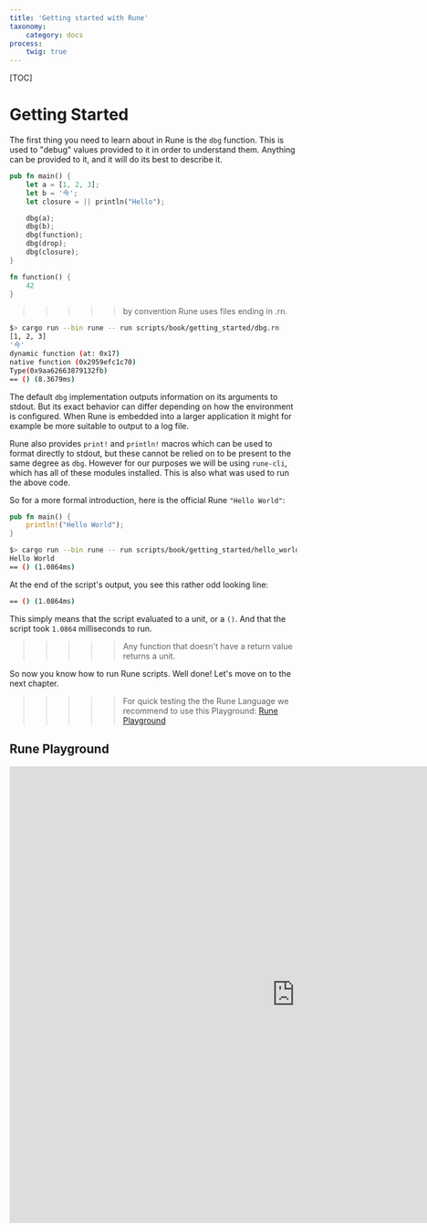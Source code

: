 ```yaml
---
title: 'Getting started with Rune'
taxonomy:
    category: docs
process:
    twig: true
---
```


[TOC]

# Getting Started

The first thing you need to learn about in Rune is the `dbg` function. This is used to "debug" values provided to it in order to understand them. Anything can be provided to it, and it will do its best to describe it.

```rust
pub fn main() {
    let a = [1, 2, 3];
    let b = '今';
    let closure = || println("Hello");

    dbg(a);
    dbg(b);
    dbg(function);
    dbg(drop);
    dbg(closure);
}

fn function() {
    42
}
```
>>>>> by convention Rune uses files ending in .rn.

```bash
$> cargo run --bin rune -- run scripts/book/getting_started/dbg.rn
[1, 2, 3]
'今'
dynamic function (at: 0x17)
native function (0x2959efc1c70)
Type(0x9aa62663879132fb)
== () (8.3679ms)
```

The default `dbg` implementation outputs information on its arguments to stdout. But its exact behavior can differ depending on how the environment is configured. When Rune is embedded into a larger application it might for example be more suitable to output to a log file.

Rune also provides `print!` and `println!` macros which can be used to format directly to stdout, but these cannot be relied on to be present to the same degree as `dbg`. However for our purposes we will be using `rune-cli`, which has all of these modules installed. This is also what was used to run the above code.

So for a more formal introduction, here is the official Rune `"Hello World"`:

```rust
pub fn main() {
    println!("Hello World");
}
```

```bash
$> cargo run --bin rune -- run scripts/book/getting_started/hello_world.rn
Hello World
== () (1.0864ms)
```

At the end of the script's output, you see this rather odd looking line:

```bash
== () (1.0864ms)
```

This simply means that the script evaluated to a unit, or a `()`.
And that the script took `1.0864` milliseconds to run.

>>>>> Any function that doesn't have a return value returns a unit.

So now you know how to run Rune scripts. Well done! Let's move on to the next chapter.

>>>>> For quick testing the the Rune Language we recommend to use this Playground: [Rune Playground](https://rune-rs.github.io/play)

## Rune Playground

<iframe src="https://rune-rs.github.io/play/" style="border:0px #ffffff none;" name="Rune Playground" scrolling="no" frameborder="0" marginheight="0px" marginwidth="0px" height="800px" width="1000px" allowfullscreen></iframe>
